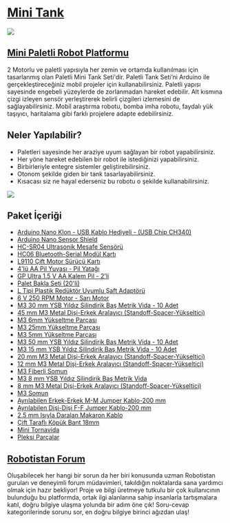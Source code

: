 # [Mini Tank](https://www.robotistan.com/mini-paletli-robot-platformu-elektronikli "Heading link")
![](https://image.robotistan.com/mini-paletli-robot-platformu-elektronikli-26105-81-O.jpg)


## [Mini Paletli Robot Platformu](https://www.robotistan.com/mini-paletli-robot-platformu-elektroniksiz "Heading link")

2 Motorlu ve paletli yapısıyla her zemin ve ortamda kullanılması için tasarlanmış olan Paletli Mini Tank Seti'dir.
Paletli Tank Seti’ni Arduino ile gerçekleştireceğiniz mobil projeler için kullanabilirsiniz. Paletli yapısı sayesinde engebeli yüzeylerde de zorlanmadan hareket edebilir. Alt kısmına çizgi izleyen sensör yerleştirerek belirli çizgileri izlemesini de sağlayabilirsiniz. Mobil araştırma robotu, bomba imha robotu, faydalı yük taşıyıcı, haritalama gibi farklı projelere adapte edebilirsiniz. 

## Neler Yapılabilir?

- Paletleri sayesinde her araziye uyum sağlayan bir robot yapabilirsiniz.
- Her yöne hareket edebilen bir robot ile istediğinizi yapabilirsiniz.
- Birbirleriyle entegre sistemler geliştirebilirsiniz.
- Otonom şekilde giden bir tank tasarlayabilirsiniz.
- Kısacası siz ne hayal ederseniz bu robotu o şekilde kullanabilirsiniz.

[![](https://img.youtube.com/vi/CNxq6mdhXd4/0.jpg)](https://www.youtube.com/watch?v=CNxq6mdhXd4)

## Paket İçeriği

- [Arduino Nano Klon - USB Kablo Hediyeli - (USB Chip CH340)](https://www.robotistan.com/arduino-nano "Heading Link")
- [Arduino Nano Sensor Shield](https://www.robotistan.com/arduino-nano-proto-shield-1 "Heading Link")
- [HC-SR04 Ultrasonik Mesafe Sensörü](https://www.robotistan.com/hc-sr04-ultrasonik-mesafe-sensoru "Heading Link")
- [HC06 Bluetooth-Serial Modül Kartı](https://www.robotistan.com/kablolu-hc06-bluetooth-serial-modul-karti-hc06-bluetooth-to-serial-port-m "Heading Link")
- [L9110 Çift Motor Sürücü Kartı](https://www.robotistan.com/l9110-cift-motor-surucu-karti "Heading Link")
- [4'lü AA Pil Yuvası - Pil Yatağı](https://www.robotistan.com/4lu-aa-pil-yuvasi "Heading Link")
- [GP Ultra 1.5 V AA Kalem Pil - 2'li](https://www.robotistan.com/gp-ultra-15v-aa-pil-2li "Heading Link")
- [Palet Bakla Seti (20'li)](https://www.robotistan.com/palet-bakla-seti-20li "Heading Link")
- [L Tipi Plastik Redüktör Uyumlu Şaft Adaptörü](https://www.robotistan.com/l-tipi-plastik-reduktor-uyumlu-saft-adaptoru-10024 "Heading Link")
- [6 V 250 RPM Motor - Sarı Motor](https://www.robotistan.com/6-v-250-rpm-motor-sari-motor "Heading Link")
- [M3 30 mm YSB Yıldız Silindirik Baş Metrik Vida - 10 Adet](https://www.robotistan.com/m3-30mm-ysb-yildiz-silindirik-bas-metrik-vida-10-adet "Heading Link")
- [45 mm M3 Metal Dişi-Erkek Aralayıcı (Standoff-Spacer-Yükseltici)](https://www.robotistan.com/45mm-m3-metal-disi-erkek-aralayici-standoff-paketi-4-adet "Heading Link")
- [M3 6mm Yükseltme Parçası](https://www.robotistan.com/635mm-yukseltme-parcasi-yp-706 "Heading Link")
- [M3 25mm Yükseltme Parçası](https://www.robotistan.com/25-mm-yukseltme-parcasi "Heading Link")
- [M3 5mm Yükseltme Parçası](https://www.robotistan.com/5-mm-yukseltme-parcasi-yp-705 "Heading Link")
- [M3 50 mm YSB Yıldız Silindirik Baş Metrik Vida - 10 Adet](https://www.robotistan.com/m3-50mm-ysb-yildiz-silindirik-bas-metrik-vida-10-adet "Heading Link")
- [M3 15 mm YSB Yıldız Silindirik Baş Metrik Vida - 10 Adet](https://www.robotistan.com/m3-15mm-ysb-yildiz-silindirik-bas-metrik-vida-10-adet "Heading Link")
- [20 mm M3 Metal Dişi-Erkek Aralayıcı (Standoff-Spacer-Yükseltici)](https://www.robotistan.com/20mm-m3-metal-disi-erkek-aralayici-standoff-paketi-4-adet "Heading Link")
- [12 mm M3 Metal Dişi-Erkek Aralayıcı (Standoff-Spacer-Yükseltici)](https://www.robotistan.com/12mm-m3-metal-disi-erkek-aralayici-standoff-paketi-4-adet "Heading Link")
- [M3 Fiberli Somun](https://www.robotistan.com/m3-fiberli-somun-10-adet "Heading Link")
- [M3 8 mm YSB Yıldız Silindirik Baş Metrik Vida](https://www.robotistan.com/m3-8mm-ysb-yildiz-silindirik-bas-metrik-vida-10-adet "Heading Link")
- [8 mm M3 Metal Dişi-Erkek Aralayıcı (Standoff-Spacer-Yükseltici)](https://www.robotistan.com/8mm-m3-metal-disi-erkek-aralayici-standoff-paketi-4-adet "Heading Link")
- [M3 Somun](https://www.robotistan.com/m3-somun-50-adet "Heading Link")
- [Ayrılabilen Erkek-Erkek M-M Jumper Kablo-200 mm](https://www.robotistan.com/40-pin-ayrilabilen-erkek-erkek-m-m-jumper-kablo-200-mm "Heading Link")
- [Ayrılabilen Dişi-Dişi F-F Jumper Kablo-200 mm](https://www.robotistan.com/40-pin-ayrilabilen-disi-disi-f-f-jumper-kablo-200-mm "Heading Link")
- [2.5 mm Isıyla Daralan Makaron Kablo ](https://www.robotistan.com/25-mm-makaron-1-metre "Heading Link")
- [Çift Taraflı Köpük Bant 18mm ](https://www.robotistan.com/cift-tarafli-kopuk-bant "Heading Link")
- [Mini Tornavida](https://www.robotistan.com/proskit-8pk-509-6-parca-tornavida-seti "Heading Link")
- [Pleksi Parçalar](https://www.robotistan.com/mini-paletli-robot-platformu-elektroniksiz "Heading Link")

## [Robotistan Forum](https://forum.robotistan.com/ "Robotistan Forum")
Oluşabilecek her hangi bir sorun da her biri konusunda uzman Robotistan guruları ve deneyimli forum müdavimleri, takıldığın noktalarda sana yardımcı olmak için hazır bekliyor! Proje ve bilgi üretmeye tutkulu bir çok kullanıcının bulunduğu bu platformda, ortak ilgi alanlarına sahip insanlarla tartışmalara katıl, doğru bilgiye ulaşma yolunda bir adım öne çık! Soru-cevap kategorilerinde sorunu sor, en doğru bilgiye birinci ağızdan ulaş!
